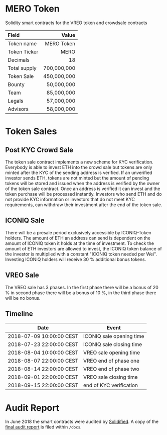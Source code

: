 MERO Token
==========

Solidity smart contracts for the VREO token and crowdsale contracts

| Field            | Value         |
|:-----------------|--------------:|
| Token name       |  MERO Token   |
| Token Ticker     |  MERO         |
| Decimals         |           18  |
| Total supply     |  700,000,000  |
| Token Sale       |  450,000,000  |
| Bounty           |   50,000,000  |
| Team             |   85,000,000  |
| Legals           |   57,000,000  |
| Advisors         |   58,000,000  |

Token Sales
===========

Post KYC Crowd Sale
-------------------

The token sale contract implements a new scheme for KYC verification. Everybody is able to invest ETH into the crowd sale but tokens are only minted after the KYC of the sending address is verified.
If an unverified investor sends ETH, tokens are not minted but the amount of pending tokens will be stored and issued when the address is verified by the owner of the token sale contract.
Once an address is verified it can invest and the token purchase will be processed instantly. Investors who send ETH and do not provide KYC information or investors that do not meet KYC requirements, can withdraw their investment after the end of the token sale.

ICONIQ Sale
-----------

There will be a presale period exclusively accessible by ICONIQ-Token holders. The amount of ETH an address can send is dependent on the amount of ICONIQ token it holds at the time of investment.
To check the amount of ETH investors are allowed to invest, the ICONIQ token balance of the investor is multiplied with a constant "ICONIQ token needed per Wei".
Investing ICONIQ holders will receive 30 % additional bonus tokens.

VREO Sale
---------

The VREO sale has 3 phases. In the first phase there will be a bonus of 20 % in second phase there will be a bonus of 10 %, in the third phase there will be no bonus.

Timeline
--------

  |Date                     | Event                                       |
  |-------------------------|---------------------------------------------|
  |2018-07-09 10:00:00 CEST | ICONIQ sale opening time                    |
  |2018-07-23 22:00:00 CEST | ICONIQ sale closing time                    |
  |2018-08-04 10:00:00 CEST | VREO sale opening time                      |
  |2018-08-07 22:00:00 CEST | VREO end of phase one                       |
  |2018-08-14 22:00:00 CEST | VREO end of phase two                       |
  |2018-09-01 22:00:00 CEST | VREO sale closing time                      |
  |2018-09-15 22:00:00 CEST | end of KYC verification                     |

Audit Report
============

In June 2018 the smart contracts were audited by [Solidified](https://solidified.io/).
A copy of the [final audit report](https://github.com/solidified-platform/audits/blob/master/Audit%20Report%20-%20VREO%20%5B06.29.18%5D.pdf) is filed within `/docs`.
